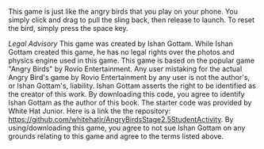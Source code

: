 This game is just like the angry birds that you play on your phone. You simply click and drag to pull the sling back, then release to
launch. To reset the bird, simply press the space key. 

*Legal Advisory*
This game was created by Ishan Gottam.
While Ishan Gottam created this game, he has no legal rights over the photos and physics engine used in this game. This game is based
on the popular game "Angry Birds" by Rovio Entertainment. Any user mistaking for the actual Angry Bird's game by Rovio Entertainment by 
any user is not the author's, or Ishan Gottam's, liability. Ishan Gottam asserts the right to be identified as the creator of this work.
By downloading this code, you agree to identify Ishan Gottam as the author of this book. The starter code was provided by White
Hat Junior. Here is a link the the repository: https://github.com/whitehatjr/AngryBirdsStage2.5StudentActivity. 
By using/downloading this game, you agree to not sue Ishan Gottam on any grounds relating to this game and agree to the terms listed above.
